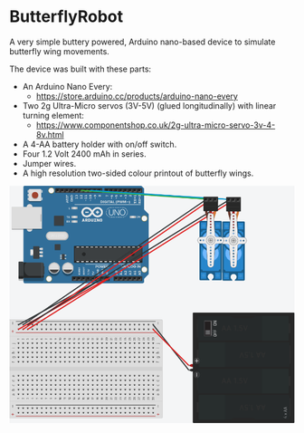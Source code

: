 # ButterflyRobot
A very simple buttery powered, Arduino nano-based device to simulate butterfly wing movements.

The device was built with these parts:
- An Arduino Nano Every:
  - https://store.arduino.cc/products/arduino-nano-every
- Two 2g Ultra-Micro servos (3V-5V) (glued longitudinally) with linear turning element:
  - https://www.componentshop.co.uk/2g-ultra-micro-servo-3v-4-8v.html
- A 4-AA battery holder with on/off switch.
- Four 1.2 Volt 2400 mAh in series.
- Jumper wires.
- A high resolution two-sided colour printout of butterfly wings.


![plot](./media/ButterflyWings.png)
